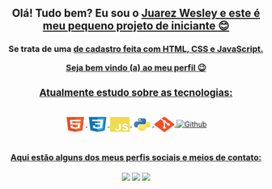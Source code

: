 <div>
  
  <h2 align="center">
    Olá! Tudo bem? Eu sou o 
    <a href="https://www.linkedin.com/in/juarez-wesley/"> Juarez Wesley e este é meu pequeno projeto de iniciante 😊</a>
    <p align="center">
<h3>
  Se trata de uma 
    <a href="https://juarezwesley.github.io/landing-page-cadastro/"> de cadastro feita com HTML, CSS e JavaScript.
      
  <p align="center">
   Seja bem vindo (a) ao meu perfil 😉️
  </p>

  <h3 align="center">
  Atualmente estudo sobre as tecnologias:
  
</div>

<div align="center" valign="top"><br>
  <img align="center" alt="HTML" height="30" width="40" src="https://raw.githubusercontent.com/devicons/devicon/master/icons/html5/html5-original.svg">
  <img align="center" alt="CSS" height="30" width="40" src="https://raw.githubusercontent.com/devicons/devicon/master/icons/css3/css3-original.svg">
  <img align="center" alt="JavaScript" height="30" width="40" src="https://raw.githubusercontent.com/devicons/devicon/master/icons/javascript/javascript-plain.svg">
  <img align="center" alt="Python" height="30" width="40" src="https://raw.githubusercontent.com/devicons/devicon/master/icons/python/python-original.svg">
  <img align="center" alt="Git" height="30" width="40" src="https://raw.githubusercontent.com/devicons/devicon/master/icons/git/git-original.svg">
  <img align="center" alt="Github" height="30" width="40" src="https://upload.wikimedia.org/wikipedia/commons/a/ae/Github-desktop-logo-symbol.svg">
</div><br>

<div align="center">
  <h3 align="center">
  Aqui estão alguns dos meus perfis sociais e meios de contato:
    <br/><br/>
  <a href="https://www.instagram.com/juarezweslley/" target="_blank"><img src="https://img.shields.io/badge/-Instagram-%23E4405F?style=for-the-badge&logo=instagram&logoColor=white" target="_blank"></a>
  <a href="https://www.linkedin.com/in/juarez-wesley/" target="_blank"><img src="https://img.shields.io/badge/-LinkedIn-%230077B5?style=for-the-badge&logo=linkedin&logoColor=white" target="_blank"></a> 
  <a href="mailto:juniormonte22@gmail.com"><img src="https://img.shields.io/badge/-Gmail-%23333?style=for-the-badge&logo=gmail&logoColor=white" target="_blank"></a>
</div>


